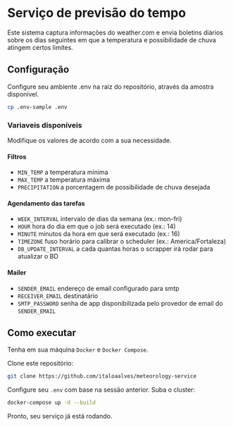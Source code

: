 # Serviço de previsão do tempo
Este sistema captura informações do weather.com e envia boletins diários sobre os dias seguintes em que a temperatura e possibilidade de chuva atingem certos limites.

## Configuração
Configure seu ambiente .env na raiz do repositório, através da amostra disponível.
```bash
cp .env-sample .env
```
### Variaveis disponíveis
Modifique os valores de acordo com a sua necessidade.
#### Filtros
- `MIN_TEMP` a temperatura mínima
- `MAX_TEMP` a temperatura máxima
- `PRECIPITATION` a porcentagem de possibilidade de chuva desejada

#### Agendamento das tarefas
- `WEEK_INTERVAL` intervalo de dias da semana (ex.: mon-fri)
- `HOUR` hora do dia em que o job será executado (ex.: 14)
- `MINUTE` minutos da hora em que será executado (ex.: 16)
- `TIMEZONE` fuso horário para calibrar o scheduler (ex.: America/Fortaleza)
- `DB_UPDATE_INTERVAL` a cada quantas horas o scrapper irá rodar para atualizar o BD

#### Mailer
- `SENDER_EMAIL` endereço de email configurado para smtp
- `RECEIVER_EMAIL` destinatário
- `SMTP_PASSWORD` senha de app disponibilizada pelo provedor de email do `SENDER_EMAIL`

## Como executar
Tenha em sua máquina `Docker` e `Docker Compose`.

Clone este repositório:
```bash
git clone https://github.com/italoaalves/meteorology-service
```
Configure seu `.env` com base na sessão anterior.
Suba o cluster:
```bash
docker-compose up -d --build
```
Pronto, seu serviço já está rodando.
